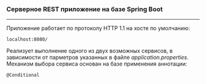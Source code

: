 ### Серверное REST приложение на базе Spring Boot
___
Приложение работает по протоколу HTTP 1.1 на хосте по умолчанию:  

    localhost:8080/
Реализует выполнение одного из двух возможных сервисов,
в зависимости от парметров указанных в файле _application.properties_.
Механизм выбора сервиса основан на базе применения аннотации:

    @Conditional


